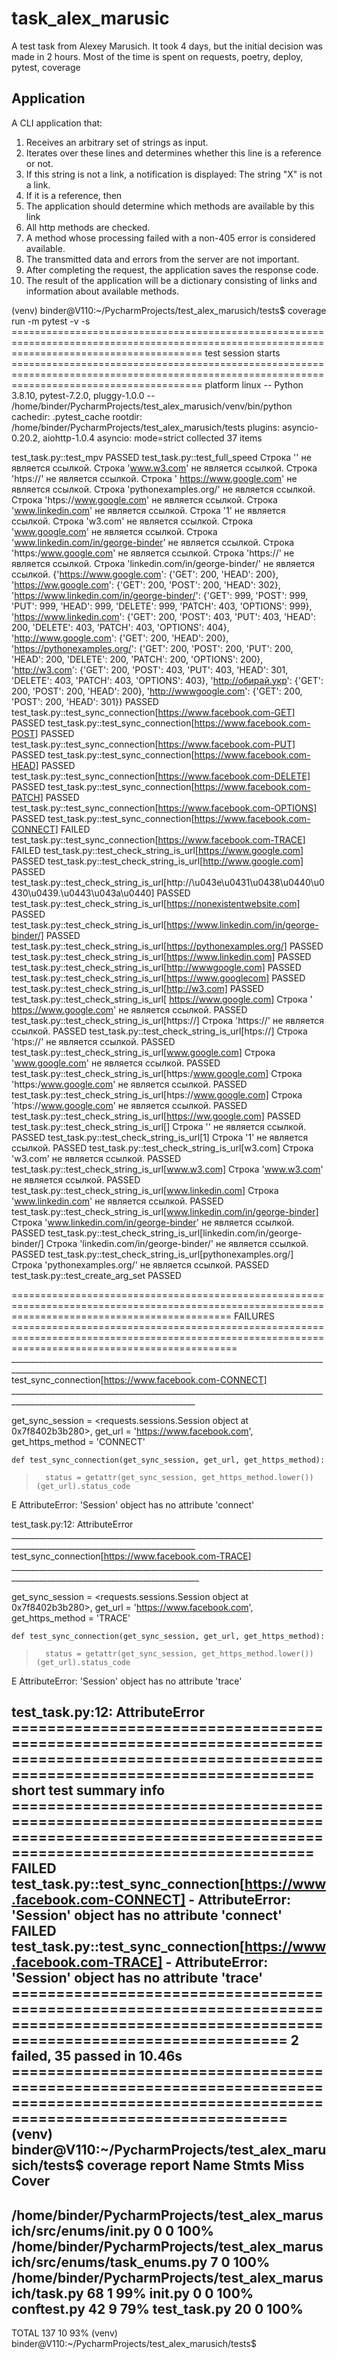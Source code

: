 # task_alex_marusic
A test task from Alexey Marusich.
It took 4 days, but the initial decision was made in 2 hours. Most of the time is spent on requests, poetry, deploy, pytest, coverage

## Application 

A CLI application that:

1) Receives an arbitrary set of strings as input.
2) Iterates over these lines and determines whether this line is a reference or not.
3) If this string is not a link, a notification is displayed: The string "X" is not a link.
4) If it is a reference, then
1) The application should determine which methods are available by this link
1) All http methods are checked.
2) A method whose processing failed with a non-405 error is considered available.
3) The transmitted data and errors from the server are not important.
4) After completing the request, the application saves the response code.
6) The result of the application will be a dictionary consisting of links and information about available methods.




(venv) binder@V110:~/PycharmProjects/test_alex_marusich/tests$ coverage run -m pytest -v -s
============================================================================================================================================= test session starts =============================================================================================================================================
platform linux -- Python 3.8.10, pytest-7.2.0, pluggy-1.0.0 -- /home/binder/PycharmProjects/test_alex_marusich/venv/bin/python
cachedir: .pytest_cache
rootdir: /home/binder/PycharmProjects/test_alex_marusich/tests
plugins: asyncio-0.20.2, aiohttp-1.0.4
asyncio: mode=strict
collected 37 items                                                                                                                                                                                                                                                                                            

test_task.py::test_mpv PASSED
test_task.py::test_full_speed Строка '' не является ссылкой.
Строка 'www.w3.com' не является ссылкой.
Строка 'htps://' не является ссылкой.
Строка ' https://www.google.com' не является ссылкой.
Строка 'pythonexamples.org/' не является ссылкой.
Строка 'htps://www.google.com' не является ссылкой.
Строка 'www.linkedin.com' не является ссылкой.
Строка '1' не является ссылкой.
Строка 'w3.com' не является ссылкой.
Строка 'www.google.com' не является ссылкой.
Строка 'www.linkedin.com/in/george-binder' не является ссылкой.
Строка 'https:/www.google.com' не является ссылкой.
Строка 'https://' не является ссылкой.
Строка 'linkedin.com/in/george-binder/' не является ссылкой.
{'https://www.google.com': {'GET': 200, 'HEAD': 200}, 'https://ww.google.com': {'GET': 200, 'POST': 200, 'HEAD': 302}, 'https://www.linkedin.com/in/george-binder/': {'GET': 999, 'POST': 999, 'PUT': 999, 'HEAD': 999, 'DELETE': 999, 'PATCH': 403, 'OPTIONS': 999}, 'https://www.linkedin.com': {'GET': 200, 'POST': 403, 'PUT': 403, 'HEAD': 200, 'DELETE': 403, 'PATCH': 403, 'OPTIONS': 404}, 'http://www.google.com': {'GET': 200, 'HEAD': 200}, 'https://pythonexamples.org/': {'GET': 200, 'POST': 200, 'PUT': 200, 'HEAD': 200, 'DELETE': 200, 'PATCH': 200, 'OPTIONS': 200}, 'http://w3.com': {'GET': 200, 'POST': 403, 'PUT': 403, 'HEAD': 301, 'DELETE': 403, 'PATCH': 403, 'OPTIONS': 403}, 'http://обирай.укр': {'GET': 200, 'POST': 200, 'HEAD': 200}, 'http://wwwgoogle.com': {'GET': 200, 'POST': 200, 'HEAD': 301}}
PASSED
test_task.py::test_sync_connection[https://www.facebook.com-GET] PASSED
test_task.py::test_sync_connection[https://www.facebook.com-POST] PASSED
test_task.py::test_sync_connection[https://www.facebook.com-PUT] PASSED
test_task.py::test_sync_connection[https://www.facebook.com-HEAD] PASSED
test_task.py::test_sync_connection[https://www.facebook.com-DELETE] PASSED
test_task.py::test_sync_connection[https://www.facebook.com-PATCH] PASSED
test_task.py::test_sync_connection[https://www.facebook.com-OPTIONS] PASSED
test_task.py::test_sync_connection[https://www.facebook.com-CONNECT] FAILED
test_task.py::test_sync_connection[https://www.facebook.com-TRACE] FAILED
test_task.py::test_check_string_is_url[https://www.google.com] PASSED
test_task.py::test_check_string_is_url[http://www.google.com] PASSED
test_task.py::test_check_string_is_url[http://\u043e\u0431\u0438\u0440\u0430\u0439.\u0443\u043a\u0440] PASSED
test_task.py::test_check_string_is_url[https://nonexistentwebsite.com] PASSED
test_task.py::test_check_string_is_url[https://www.linkedin.com/in/george-binder/] PASSED
test_task.py::test_check_string_is_url[https://pythonexamples.org/] PASSED
test_task.py::test_check_string_is_url[https://www.linkedin.com] PASSED
test_task.py::test_check_string_is_url[http://wwwgoogle.com] PASSED
test_task.py::test_check_string_is_url[https://www.googlecom] PASSED
test_task.py::test_check_string_is_url[http://w3.com] PASSED
test_task.py::test_check_string_is_url[ https://www.google.com] Строка ' https://www.google.com' не является ссылкой.
PASSED
test_task.py::test_check_string_is_url[https://] Строка 'https://' не является ссылкой.
PASSED
test_task.py::test_check_string_is_url[htps://] Строка 'htps://' не является ссылкой.
PASSED
test_task.py::test_check_string_is_url[www.google.com] Строка 'www.google.com' не является ссылкой.
PASSED
test_task.py::test_check_string_is_url[https:/www.google.com] Строка 'https:/www.google.com' не является ссылкой.
PASSED
test_task.py::test_check_string_is_url[htps://www.google.com] Строка 'htps://www.google.com' не является ссылкой.
PASSED
test_task.py::test_check_string_is_url[https://ww.google.com] PASSED
test_task.py::test_check_string_is_url[] Строка '' не является ссылкой.
PASSED
test_task.py::test_check_string_is_url[1] Строка '1' не является ссылкой.
PASSED
test_task.py::test_check_string_is_url[w3.com] Строка 'w3.com' не является ссылкой.
PASSED
test_task.py::test_check_string_is_url[www.w3.com] Строка 'www.w3.com' не является ссылкой.
PASSED
test_task.py::test_check_string_is_url[www.linkedin.com] Строка 'www.linkedin.com' не является ссылкой.
PASSED
test_task.py::test_check_string_is_url[www.linkedin.com/in/george-binder] Строка 'www.linkedin.com/in/george-binder' не является ссылкой.
PASSED
test_task.py::test_check_string_is_url[linkedin.com/in/george-binder/] Строка 'linkedin.com/in/george-binder/' не является ссылкой.
PASSED
test_task.py::test_check_string_is_url[pythonexamples.org/] Строка 'pythonexamples.org/' не является ссылкой.
PASSED
test_task.py::test_create_arg_set PASSED

================================================================================================================================================== FAILURES ===================================================================================================================================================
___________________________________________________________________________________________________________________________ test_sync_connection[https://www.facebook.com-CONNECT] ____________________________________________________________________________________________________________________________

get_sync_session = <requests.sessions.Session object at 0x7f8402b3b280>, get_url = 'https://www.facebook.com', get_https_method = 'CONNECT'

    def test_sync_connection(get_sync_session, get_url, get_https_method):
>       status = getattr(get_sync_session, get_https_method.lower())(get_url).status_code
E       AttributeError: 'Session' object has no attribute 'connect'

test_task.py:12: AttributeError
____________________________________________________________________________________________________________________________ test_sync_connection[https://www.facebook.com-TRACE] _____________________________________________________________________________________________________________________________

get_sync_session = <requests.sessions.Session object at 0x7f8402b3b280>, get_url = 'https://www.facebook.com', get_https_method = 'TRACE'

    def test_sync_connection(get_sync_session, get_url, get_https_method):
>       status = getattr(get_sync_session, get_https_method.lower())(get_url).status_code
E       AttributeError: 'Session' object has no attribute 'trace'

test_task.py:12: AttributeError
=========================================================================================================================================== short test summary info ===========================================================================================================================================
FAILED test_task.py::test_sync_connection[https://www.facebook.com-CONNECT] - AttributeError: 'Session' object has no attribute 'connect'
FAILED test_task.py::test_sync_connection[https://www.facebook.com-TRACE] - AttributeError: 'Session' object has no attribute 'trace'
======================================================================================================================================== 2 failed, 35 passed in 10.46s ========================================================================================================================================
(venv) binder@V110:~/PycharmProjects/test_alex_marusich/tests$ coverage report
Name                                                                      Stmts   Miss  Cover
---------------------------------------------------------------------------------------------
/home/binder/PycharmProjects/test_alex_marusich/src/enums/__init__.py         0      0   100%
/home/binder/PycharmProjects/test_alex_marusich/src/enums/task_enums.py       7      0   100%
/home/binder/PycharmProjects/test_alex_marusich/task.py                      68      1    99%
__init__.py                                                                   0      0   100%
conftest.py                                                                  42      9    79%
test_task.py                                                                 20      0   100%
---------------------------------------------------------------------------------------------
TOTAL                                                                       137     10    93%
(venv) binder@V110:~/PycharmProjects/test_alex_marusich/tests$ 
